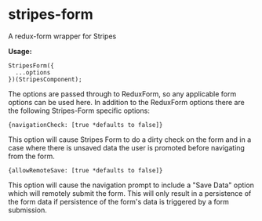 # stripes-form
A redux-form wrapper for Stripes

**Usage:**

    StripesForm({
	  ...options
	})(StripesComponent);

The options are passed through to ReduxForm, so any applicable form options can be used here. In addition to the ReduxForm options there are the following Stripes-Form specific options:

    {navigationCheck: [true *defaults to false]}
   
   This option will cause Stripes Form to do a dirty check on the form and in a case where there is unsaved data the user is promoted before navigating from the form.
   
    {allowRemoteSave: [true *defaults to false]}
   
   This option will cause the navigation prompt to include a "Save Data" option which will remotely submit the form. This will only result in a persistence of the form data if persistence of the form's data is triggered by a form submission.
